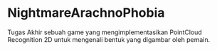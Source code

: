 # NightmareArachnoPhobia
Tugas Akhir sebuah game yang mengimplementasikan PointCloud Recognition 2D untuk mengenali bentuk yang digambar oleh pemain.
